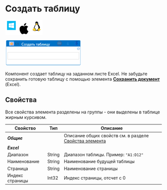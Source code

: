 # Создать таблицу

![](<../../../.gitbook/assets/image (100) (1) (1) (1) (1) (1) (1) (10) (177).png>)

![](<../../../.gitbook/assets/excel-create-table.png>)

Компонент создает таблицу на заданном листе Excel. Не забудьте сохранить готовую таблицу с помощью элемента [**Сохранить документ**](https://docs.primo-rpa.ru/primo-rpa/g_elements/el_basic/prilozhenie-excel/el_excel_save) (Excel).

## Свойства

Все свойства элемента разделены на группы - они выделены в таблице жирным курсивом.

| Свойство                | Тип                                  | Описание           | 
| ----------------------- | ------------------------------------ | ------------------ |
| ***Общие***  | | Описание общих свойств см. в разделе [Свойства элемента](https://docs.primo-rpa.ru/primo-rpa/primo-studio/process/elements#svoistva-elementa) | 
| ***Excel***  | | | 
| Диапазон                | String                               | Диапазон таблицы. Пример: `"A1:D12"` |
| Наименование            | String                               | Наименование будущей таблицы |
| Страница                | String                               | Наименование страницы        |
| Индекс страницы         | Int32                                | Индекс страницы, отсчет с 0  |
